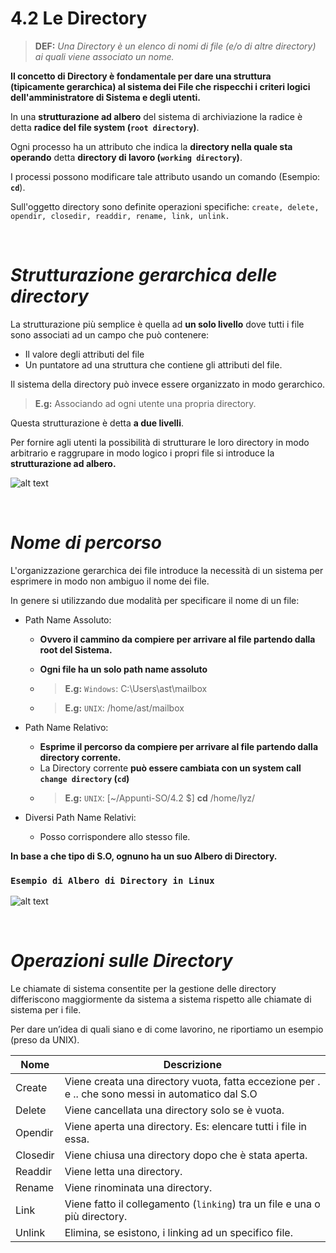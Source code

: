 # 4.2 Le Directory

>**DEF:** *Una Directory è un elenco di nomi di file (e/o di altre directory) ai quali viene associato un nome.*

**Il concetto di Directory è fondamentale per dare una struttura (tipicamente gerarchica) al sistema dei File che rispecchi i criteri logici dell'amministratore di Sistema e degli utenti.**

In una **strutturazione ad albero** del sistema di archiviazione la radice è detta **radice del file system (`root directory`)**.

Ogni processo ha un attributo che indica la **directory nella quale sta operando** detta **directory di lavoro (`working directory`)**.

I processi possono modificare tale attributo usando un comando (Esempio: **`cd`**).

Sull'oggetto directory sono definite operazioni specifiche: `create, delete, opendir, closedir, readdir, rename, link, unlink.` 

&nbsp;
&nbsp;
&nbsp;

*Strutturazione gerarchica delle directory*
======

La strutturazione più semplice è quella ad **un solo livello** dove tutti i file sono associati ad un campo che può contenere:

-   Il valore degli attributi del file
-   Un puntatore ad una struttura che contiene gli attributi del file.


Il sistema della directory può invece essere organizzato in modo gerarchico.

>**E.g:** Associando ad ogni utente una propria directory.

Questa strutturazione è detta **a due livelli**.

Per fornire agli utenti la possibilità di strutturare le loro directory in modo arbitrario e raggrupare in modo logico i propri file si introduce la **strutturazione ad albero.**


![alt text](https://i.imgur.com/x1mQpmh.png)

&nbsp;
&nbsp;
&nbsp;

*Nome di percorso*
===

L'organizzazione gerarchica dei file introduce la necessità di un sistema per esprimere in modo non ambiguo il nome dei file.

In genere si utilizzando due modalità per specificare il nome di un file:

-   Path Name Assoluto:
    -   **Ovvero il cammino da compiere per arrivare al file partendo dalla root del Sistema.**

    -   **Ogni file ha un solo path name assoluto**
    -   >**E.g:** `Windows`: C:\Users\ast\mailbox
    -   >**E.g:** `UNIX`: /home/ast/mailbox

-   Path Name Relativo:
    -   **Esprime il percorso da compiere per arrivare al file partendo dalla directory corrente.**
    -   La Directory corrente **può essere cambiata con un system call `change directory` (`cd`)**
    -   >**E.g:** `UNIX`: [~/Appunti-SO/4.2 $] **cd** /home/lyz/

-   Diversi Path Name Relativi:
    -   Posso corrispondere allo stesso file.

**In base a che tipo di S.O, ognuno ha un suo Albero di Directory.**

### **`Esempio di Albero di Directory in Linux`**

![alt text](https://vari-linux.readthedocs.io/en/latest/_images/filetree.jpg)

&nbsp;
&nbsp;
&nbsp;

*Operazioni sulle Directory*
======

Le chiamate di sistema consentite per la gestione delle directory differiscono maggiormente da sistema a sistema rispetto alle chiamate di sistema per i file.

Per dare un’idea di quali siano e di come lavorino, ne riportiamo un esempio (preso da UNIX).

| **Nome** 	| **Descrizione**                                                                                   	|
|----------	|---------------------------------------------------------------------------------------------------	|
| Create   	| Viene creata una directory vuota, fatta eccezione per . e .. che sono messi in automatico dal S.O 	|
| Delete   	| Viene cancellata una directory solo se è vuota.                                                   	|
| Opendir  	| Viene aperta una directory. Es: elencare  tutti i file in essa.                                   	|
| Closedir 	| Viene chiusa una directory dopo che è  stata aperta.                                              	|
| Readdir  	| Viene letta una directory.                                                                        	|
| Rename   	| Viene rinominata una directory.                                                                   	|
| Link     	| Viene fatto il collegamento (`linking`) tra  un file e una o più directory.                         	|
| Unlink   	| Elimina, se esistono, i linking ad un  specifico file.                                            	|


